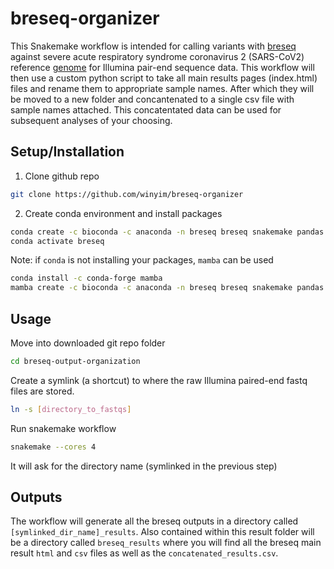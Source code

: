 # breseq-organizer

This Snakemake workflow is intended for calling variants with [breseq] against severe acute respiratory syndrome coronavirus 2 (SARS-CoV2) reference [genome] for Illumina pair-end sequence data.  This workflow will then use a custom python script to take all main results pages (index.html) files and rename them to appropriate sample names. After which they will be moved to a new folder and concantenated to a single csv file with sample names attached.  This concatentated data can be used for subsequent analyses of your choosing. 

## Setup/Installation
1. Clone github repo
```bash
git clone https://github.com/winyim/breseq-organizer
```
2. Create conda environment and install packages
```bash
conda create -c bioconda -c anaconda -n breseq breseq snakemake pandas lxml 
conda activate breseq
```
  Note: if ```conda``` is not installing your packages, ```mamba``` can be used
  ```bash
  conda install -c conda-forge mamba
  mamba create -c bioconda -c anaconda -n breseq breseq snakemake pandas lxml 
  ```
## Usage
Move into downloaded git repo folder
```bash
cd breseq-output-organization
```
Create a symlink (a shortcut) to where the raw Illumina paired-end fastq files are stored.
```bash
ln -s [directory_to_fastqs]
```
Run snakemake workflow
```bash
snakemake --cores 4
```
It will ask for the directory name (symlinked in the previous step)

## Outputs

The workflow will generate all the breseq outputs in a directory called ```[symlinked_dir_name]_results```.  Also contained within this result folder will be a directory called ```breseq_results``` where you will find all the breseq main result ```html``` and ```csv``` files as well as the ```concatenated_results.csv```.

[breseq]: <https://barricklab.org/twiki/pub/Lab/ToolsBacterialGenomeResequencing/documentation/>
[genome]: <https://www.ncbi.nlm.nih.gov/nuccore/MN908947>
